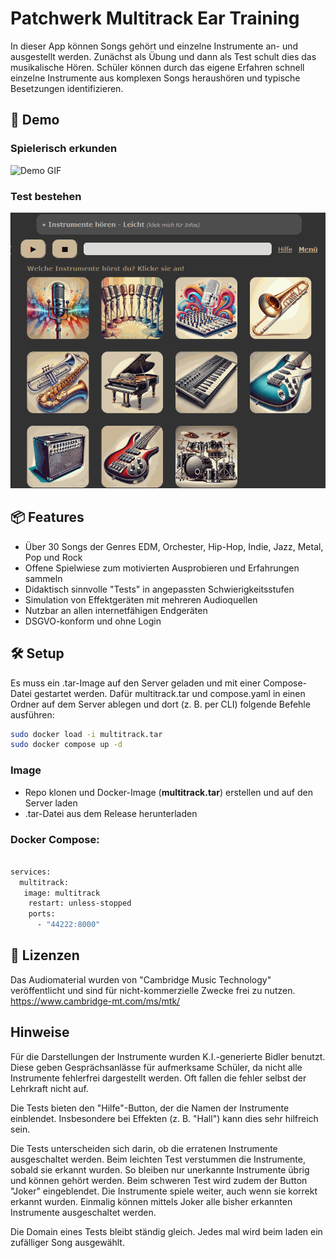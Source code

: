 # Patchwerk Multitrack Ear Training

In dieser App können Songs gehört und einzelne Instrumente an- und ausgestellt werden. Zunächst als Übung und dann als Test schult dies das musikalische Hören. Schüler können durch das eigene Erfahren schnell einzelne Instrumente aus komplexen Songs heraushören und typische Besetzungen identifizieren.


## 🚀 Demo
### Spielerisch erkunden
![Demo GIF](readme_content/multitrack_example.gif)


### Test bestehen
![Demo GIF](readme_content/multitrack_test_example.gif)


## 📦 Features
- Über 30 Songs der Genres EDM, Orchester, Hip-Hop, Indie, Jazz, Metal, Pop und Rock
- Offene Spielwiese zum motivierten Ausprobieren und Erfahrungen sammeln
- Didaktisch sinnvolle "Tests" in angepassten Schwierigkeitsstufen
- Simulation von Effektgeräten mit mehreren Audioquellen
- Nutzbar an allen internetfähigen Endgeräten
- DSGVO-konform und ohne Login



## 🛠️ Setup

Es muss ein .tar-Image auf den Server geladen und mit einer Compose-Datei gestartet werden. Dafür multitrack.tar und compose.yaml in einen Ordner auf dem Server ablegen und dort (z. B. per CLI) folgende Befehle ausführen:

```bash
sudo docker load -i multitrack.tar
sudo docker compose up -d
```

### Image 
- Repo klonen und Docker-Image (**multitrack.tar**) erstellen und auf den Server laden
- .tar-Datei aus dem Release herunterladen


### Docker Compose:
```bash

services:
  multitrack:
   image: multitrack
    restart: unless-stopped
    ports:
      - "44222:8000"
```

## 📄 Lizenzen
Das Audiomaterial wurden von "Cambridge Music Technology" veröffentlicht und sind für nicht-kommerzielle Zwecke frei zu nutzen.
https://www.cambridge-mt.com/ms/mtk/


## Hinweise

Für die Darstellungen der Instrumente wurden K.I.-generierte Bidler benutzt. Diese geben Gesprächsanlässe für aufmerksame Schüler, da nicht alle Instrumente fehlerfrei dargestellt werden. Oft fallen die fehler selbst der Lehrkraft nicht auf. 

Die Tests bieten den "Hilfe"-Button, der die Namen der Instrumente einblendet. Insbesondere bei Effekten (z. B. "Hall") kann dies sehr hilfreich sein. 

Die Tests unterscheiden sich darin, ob die erratenen Instrumente ausgeschaltet werden. Beim leichten Test verstummen die Instrumente, sobald sie erkannt wurden. So bleiben nur unerkannte Instrumente übrig und können gehört werden.
Beim schweren Test wird zudem der Button "Joker" eingeblendet. Die Instrumente spiele weiter, auch wenn sie korrekt erkannt wurden. Einmalig können mittels Joker alle bisher erkannten Instrumente ausgeschaltet werden.

Die Domain eines Tests bleibt ständig gleich. Jedes mal wird beim laden ein zufälliger Song ausgewählt.